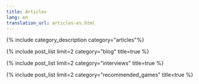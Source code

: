 ```yaml
---
title: Articles
lang: en
translation_url: articles-es.html
---
```


{% include category_description category="articles"%}

{% include post_list limit=2 category="blog" title=true %}

{% include post_list limit=2 category="interviews" title=true %}

{% include post_list limit=2 category="recommended_games" title=true %}
